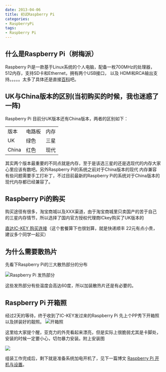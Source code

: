 ```yaml
---
date: 2013-04-06
title: 初试Raspberry Pi
categories:
- RaspberryPi
tags:
- Raspberry Pi
---
```


什么是Raspberry Pi（树梅派）
---

Raspberry Pi是一款基于Linux系统的个人电脑，配备一枚700MHz的处理器，512内存，支持SD卡和Ethernet，拥有两个USB接口，
以及 HDMI和RCA输出支持。。。。。太多了具体还是直接[百科](//baike.baidu.com/view/5730914.htm)吧。

<!--more-->
UK与China版本的区别(当初购买的时候，我也迷惑了一阵)
---
Raspberry Pi 目前分UK版本还有China版本，两者的区别如下：
<table class="table table-bordered table-striped table-condensed">
    <tr>
        <td>版本</td>
        <td>电路板</td>
        <td>内存</td>
    </tr>
     <tr>
         <td>UK</td>
         <td>绿色</td>
         <td>三星</td>
     </tr>
      <tr>
          <td>China</td>
          <td>红色</td>
          <td>现代</td>
      </tr>
</table>
其实两个版本最重要的不同点就是内存，至于是该选三星的还是选现代的内存大家心里应该有数吧。另外Raspberry Pi的系统之前对于China版本的现代
内存兼容有些问题需要手工打补丁，不过目前最新的Raspberry Pi的系统对于China版本的现代内存都已经兼容了。

Raspberry Pi的购买
---
购买途径有很多，淘宝商城以及XXX渠道，由于淘宝商城里只卖国产的苦于自己的三星内存情节，所以选择了国内官方授权代理商ICkey购买了UK版本的


[直达IC-KEY 购买连接](//www.ickey.cn/groupbuy.php?ick_sno=ICKEY00033)（这个套餐算下也很划算，就是快递顺丰 22元有点小贵，建议多个同学一起买）

为什么需要散热片
---
先看下Raspberry Pi的三大散热部分的分布

![Raspberry Pi 发热部分](//ww4.sinaimg.cn/mw600/53e51344jw1dwqa06p3yej.jpg)

这些发热部分有些温度会高达60度，所以加装散热片还是有必要的。

Raspberry Pi 开箱照
---
经过2天的等待，终于收到了IC-KEY发过来的Raspberry Pi 先上个PP秀下开箱照以及拼装好的靓照。
![开箱照](//ww4.sinaimg.cn/bmiddle/45895cd5jw1e381wpva05j.jpg)

这里给大家提个醒，亚克力的外壳看起来漂亮，但是实际上很脆弱尤其是卡脚处，安装的时候一定要小心，切勿暴力安装。附上安装图

![](//img03.taobaocdn.com/imgextra/i3/839475955/T2sRbbXX8bXXXXXXXX_!!839475955.png)

组装工作完成后，剩下就是准备系统加电开机了，见下一篇博文 [Raspberry Pi 开机与设置](/2013/pi-setup.html)。